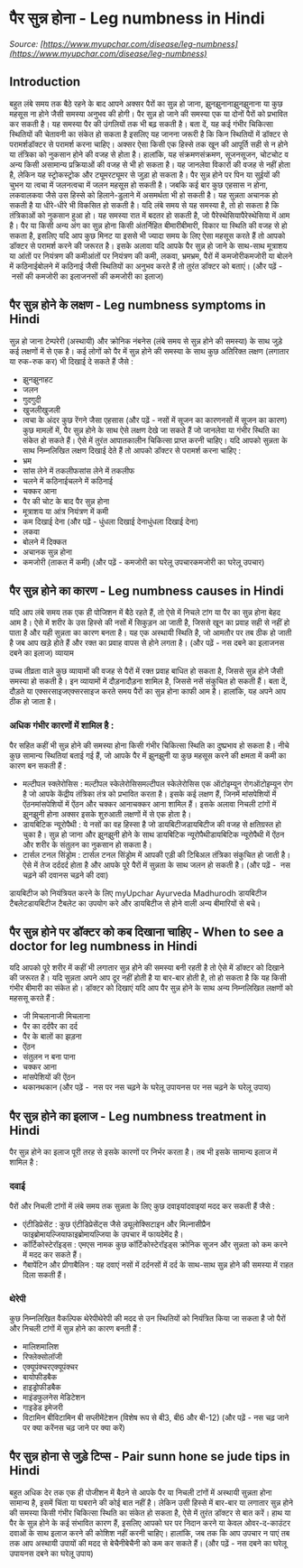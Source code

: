 # पैर सुन्न होना - Leg numbness in Hindi
_Source: [https://www.myupchar.com/disease/leg-numbness](https://www.myupchar.com/disease/leg-numbness)_

## Introduction
बहुत लंबे समय तक बैठे रहने के बाद आपने अक्सर पैरों का सुन्न हो जाना, झुनझुनानाझुनझुनाना या कुछ महसूस ना होने जैसी समस्या अनुभव की होगी। पैर सुन्न हो जाने की समस्या एक या दोनों पैरों को प्रभावित कर सकती है। यह समस्या पैर की उंगलियों तक भी बढ़ सकती है। बता दें, यह कई गंभीर चिकित्सा स्थितियों की चेतावनी का संकेत हो सकता है इसलिए यह जानना जरूरी है कि किन स्थितियों में डॉक्टर से परामर्शडॉक्टर से परामर्श करना चाहिए।
अक्सर ऐसा किसी एक हिस्से तक खून की आपूर्ति सही से न होने या तंत्रिका को नुकसान होने की वजह से होता है। हालांकि, यह संक्रमणसंक्रमण, सूजनसूजन, चोटचोट व अन्य किसी असामान्य प्रक्रियाओं की वजह से भी हो सकता है। यह जानलेवा विकारों की वजह से नहीं होता है, लेकिन यह स्ट्रोकस्ट्रोक और ट्यूमरट्यूमर से जुड़ा हो सकता है।
पैर सुन्न होने पर पिन या सुईयों की चुभन या त्वचा में जलनत्वचा में जलन महसूस हो सकती है। जबकि कई बार कुछ एहसास न होना, लकवालकवा जैसे उस हिस्से को हिलाने-डुलाने में असमर्थता भी हो सकती है।
यह सुन्नता अचानक हो सकती है या धीरे-धीरे भी विकसित हो सकती है। यदि लंबे समय से यह समस्या है, तो हो सकता है कि तंत्रिकाओं को नुकसान हुआ हो। यह समस्या रात में बदतर हो सकती है, जो पैरेस्थेसियापैरेस्थेसिया में आम है।
पैर या किसी अन्य अंग का सुन्न होना किसी अंतर्निहित बीमारीबीमारी, विकार या स्थिति की वजह से हो सकता है, इसलिए यदि आप कुछ मिनट या इससे भी ज्यादा समय के लिए ऐसा महसूस करते हैं तो आपको डॉक्टर से परामर्श करने की जरूरत है।
इसके अलावा यदि आपके पैर सुन्न हो जाने के साथ-साथ मूत्राशय या आंतों पर नियंत्रण की कमीआंतों पर नियंत्रण की कमी, लकवा, भ्रमभ्रम, पैरों में कमजोरीकमजोरी या बोलने में कठिनाईबोलने में कठिनाई जैसी स्थितियों का अनुभव करते हैं तो तुरंत डॉक्टर को बताएं।
(और पढ़ें - नसों की कमजोरी का इलाजनसों की कमजोरी का इलाज)

## पैर सुन्न होने के लक्षण - Leg numbness symptoms in Hindi
सुन्न हो जाना टेम्परेरी (अस्थायी) और क्रोनिक नंबनेस (लंबे समय से सुन्न होने की समस्या) के साथ जुड़े कई लक्षणों में से एक है।
कई लोगों को पैर में सुन्न होने की समस्या के साथ कुछ अतिरिक्त लक्षण (लगातार या रुक-रुक कर) भी दिखाई दे सकते हैं जैसे :
- झुनझुनाहट
- जलन
- गुदगुदी
- खुजलीखुजली
- त्वचा के अंदर कुछ रेंगने जैसा एहसास
(और पढ़ें - नसों में सूजन का कारणनसों में सूजन का कारण)
कुछ मामलों में, पैर सुन्न होने के साथ ऐसे लक्षण देखे जा सकते हैं जो जानलेवा या गंभीर स्थिति का संकेत हो सकते हैं। ऐसे में तुरंत आपातकालीन चिकित्सा प्राप्त करनी चाहिए। यदि आपको सुन्नता के साथ निम्नलिखित लक्षण दिखाई देते हैं तो आपको डॉक्टर से परामर्श करना चाहिए :
- भ्रम
- सांस लेने में तकलीफसांस लेने में तकलीफ
- चलने में कठिनाईचलने में कठिनाई
- चक्कर आना
- पैर की चोट के बाद पैर सुन्न होना
- मूत्राशय या आंत्र नियंत्रण में कमी
- कम दिखाई देना (और पढ़ें - धुंधला दिखाई देनाधुंधला दिखाई देना)
- लकवा
- बोलने में दिक्कत
- अचानक सुन्न होना
- कमजोरी (ताकत में कमी)
(और पढ़ें - कमजोरी का घरेलू उपचारकमजोरी का घरेलू उपचार)

## पैर सुन्न होने का कारण - Leg numbness causes in Hindi
यदि आप लंबे समय तक एक ही पोजिशन में बैठे रहते हैं, तो ऐसे में निचले टांग या पैर का सुन्न होना बेहद आम है। ऐसे में शरीर के उस हिस्से की नसों में सिकुड़न आ जाती है, जिससे खून का प्रवाह सही से नहीं हो पाता है और यही सुन्नता का कारण बनता है। यह एक अस्थायी स्थिति है, जो आमतौर पर तब ठीक हो जाती है जब आप खड़े होते हैं और रक्त का प्रवाह वापस से होने लगता है।
(और पढ़ें - नस दबने का इलाजनस दबने का इलाज)
व्यायाम
उच्च तीव्रता वाले कुछ व्यायामों की वजह से पैरों में रक्त प्रवाह बाधित हो सकता है, जिससे सुन्न होने जैसी समस्या हो सकती है। इन व्यायामों में दौड़नादौड़ना शामिल है, जिससे नसें संकुचित हो सकती हैं। बता दें, दौड़ते या एक्सरसाइजएक्सरसाइज करते समय पैरों का सुन्न होना काफी आम है। हालांकि, यह अपने आप ठीक हो जाता है।
### अधिक गंभीर कारणों में शामिल है :
पैर सहित कहीं भी सुन्न होने की समस्या होना किसी गंभीर चिकित्सा स्थिति का दुष्प्रभाव हो सकता है। नीचे कुछ सामान्य स्थितियां बताई गई हैं, जो आपके पैर में झुनझुनी या कुछ महसूस करने की क्षमता में कमी का कारण बन सकती हैं :
- मल्टीपल स्क्लेरोसिस : मल्टीपल स्केलेरोसिसमल्टीपल स्केलेरोसिस एक ऑटोइम्यून रोगऑटोइम्यून रोग है जो आपके केंद्रीय तंत्रिका तंत्र को प्रभावित करता है। इसके कई लक्षण हैं, जिनमें मांसपेशियों में ऐंठनमांसपेशियों में ऐंठन और चक्कर आनाचक्कर आना शामिल हैं। इसके अलावा निचली टांगों में झुनझुनी होना अक्सर इसके शुरुआती लक्षणों में से एक होता है।
- डायबिटिक न्यूरोपैथी : ये नसों का वह हिस्सा है जो डायबिटीजडायबिटीज की वजह से क्षतिग्रस्त हो चुका है। सुन्न हो जाना और झुनझुनी होने के साथ डायबिटिक न्यूरोपैथीडायबिटिक न्यूरोपैथी में ऐंठन और शरीर के संतुलन का नुकसान हो सकता है।
- टार्सल टनल सिंड्रोम : टार्सल टनल सिंड्रोम में आपकी एड़ी की टिबिअल तंत्रिका संकुचित हो जाती है। ऐसे में तेज दर्ददर्द होता है और आपके पूरे पैरों में सुन्नता के साथ जलन हो सकती है।
(और पढ़ें -  नस चढ़ने की दवानस चढ़ने की दवा)

डायबिटीज को नियंत्रियत करने के लिए myUpchar Ayurveda Madhurodh डायबिटीज टैबलेटडायबिटीज टैबलेट का उपयोग करे और डायबिटीज से होने वाली अन्य बीमारियों से बचे।

## पैर सुन्न होने पर डॉक्टर को कब दिखाना चाहिए - When to see a doctor for leg numbness in Hindi
यदि आपको पूरे शरीर में कहीं भी लगातार सुन्न होने की समस्या बनी रहती है तो ऐसे में डॉक्टर को दिखाने की जरूरत है।
यदि सुन्नता अपने आप दूर नहीं होती है या बार-बार होती है, तो हो सकता है कि यह किसी गंभीर बीमारी का संकेत हो।
डॉक्टर को दिखाएं यदि आप पैर सुन्न होने के साथ अन्य निम्नलिखित लक्षणों को महससू करते हैं :
- जी मिचलानाजी मिचलाना
- पैर का दर्दपैर का दर्द
- पैर के बालों का झड़ना
- ऐंठन
- संतुलन न बना पाना
- चक्कर आना
- मांसपेशियों की ऐंठन
- थकानथकान
(और पढ़ें -  नस पर नस चढ़ने के घरेलू उपायनस पर नस चढ़ने के घरेलू उपाय)

## पैर सुन्न होने का इलाज - Leg numbness treatment in Hindi
पैर सुन्न होने का इलाज पूरी तरह से इसके कारणों पर निर्भर करता है। तब भी इसके सामान्य इलाज में शामिल है :
### दवाई
पैरों और निचली टांगों में लंबे समय तक सुन्नता के लिए कुछ दवाइयांदवाइयां मदद कर सकती हैं जैसे :
- एंटीडिप्रेसेंट : कुछ एंटीडिप्रेसेंट्स जैसे ड्यूलोक्सिटाइन और मिल्नासीप्रैन फाइब्रोमायल्जियाफाइब्रोमायल्जिया के उपचार में फायदेमेंद है।
- कॉर्टिकोस्टेरॉइड्स : एमएस नामक कुछ कॉर्टिकोस्टेरॉइड्स क्रोनिक सूजन और सुन्नता को कम करने में मदद कर सकते हैं।
- गैबापेंटिन और प्रीगाबैलिन : यह दवाएं नसों में दर्दनसों में दर्द के साथ-साथ सुन्न होने की समस्या में राहत दिला सकती हैं।
### थेरेपी
कुछ निम्नलिखित वैकल्पिक थेरेपीथेरेपी की मदद से उन स्थितियों को नियंत्रित किया जा सकता है जो पैरों और निचली टांगों में सुन्न होने का कारण बनती हैं :
- मालिशमालिश
- रिफ्लेक्सोलॉजी
- एक्यूपंक्चरएक्यूपंक्चर
- बायोफीडबैक
- हाइड्रोफीडबैक
- माइंडफुलनेस मेडिटेशन
- गाइडेड इमेजरी
- विटामिन बीविटामिन बी सप्लीमेंटेशन (विशेष रूप से बी3, बी6 और बी-12)
(और पढ़ें - नस चढ़ जाने पर क्या करेंनस चढ़ जाने पर क्या करें)

## पैर सुन्न होना से जुड़े टिप्स - Pair sunn hone se jude tips in Hindi
बहुत अधिक देर तक एक ही पोजीशन में बैठने से आपके पैर या निचली टांगों में अस्थायी सुन्नता होना सामान्य है, इसमें चिंता या घबराने की कोई बात नहीं है। लेकिन उसी हिस्से में बार-बार या लगातार सुन्न होने की समस्या किसी गंभीर चिकित्सा स्थिति का संकेत हो सकता है, ऐसे में तुरंत डॉक्टर से बात करें।
हाथ या पैर के सुन्न होने के कई संभावित कारण हैं, इसलिए आपको घर पर निदान करने या केवल ओवर-द-काउंटर दवाओं के साथ इलाज करने की कोशिश नहीं करनी चाहिए।
हालांकि, जब तक कि आप उपचार न पाएं तब तक आप अस्थायी उपायों की मदद से बेचैनीबेचैनी को कम कर सकते हैं।
(और पढ़ें - नस दबने का घरेलू उपायनस दबने का घरेलू उपाय)

